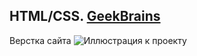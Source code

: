  HTML/CSS.  [GeekBrains](https://gb.ru "Необязательная подсказка")
-------------------------
Верстка сайта
![Иллюстрация к проекту](https://github.com/DenBase/geekgrains_course/blob/master/assets/interior-home-page.jpg)



